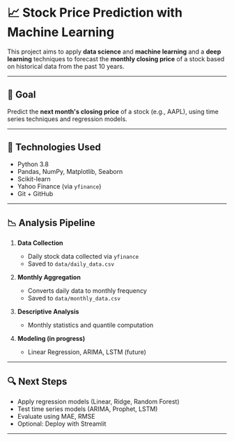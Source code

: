 # 📈 Stock Price Prediction with Machine Learning

This project aims to apply **data science** and **machine learning** and a **deep learning** techniques to forecast the **monthly closing price** of a stock based on historical data from the past 10 years.

---

## 🚀 Goal

Predict the **next month's closing price** of a stock (e.g., AAPL), using time series techniques and regression models.

---

## 🧰 Technologies Used

- Python 3.8  
- Pandas, NumPy, Matplotlib, Seaborn  
- Scikit-learn  
- Yahoo Finance (via `yfinance`)  
- Git + GitHub  

---

## 📉 Analysis Pipeline

1. **Data Collection**  
   - Daily stock data collected via `yfinance`  
   - Saved to `data/daily_data.csv`

2. **Monthly Aggregation**  
   - Converts daily data to monthly frequency  
   - Saved to `data/monthly_data.csv`

3. **Descriptive Analysis**  
   - Monthly statistics and quantile computation

4. **Modeling (in progress)**  
   - Linear Regression, ARIMA, LSTM (future)

---

## 🔍 Next Steps

- Apply regression models (Linear, Ridge, Random Forest)  
- Test time series models (ARIMA, Prophet, LSTM)  
- Evaluate using MAE, RMSE  
- Optional: Deploy with Streamlit

---

